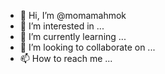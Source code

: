 - 👋 Hi, I’m @momamahmok
- 👀 I’m interested in ...
- 🌱 I’m currently learning ...
- 💞️ I’m looking to collaborate on ...
- 📫 How to reach me ...

<!---
momamahmok/momamahmok is a ✨ special ✨ repository because its `README.md` (this file) appears on your GitHub profile.
You can click the Preview link to take a look at your changes.
--->
